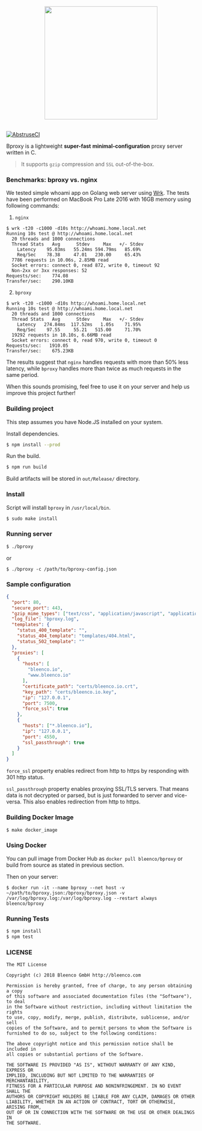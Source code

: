 <div align="center">
  <br/>
  <br/>
  <img src="https://user-images.githubusercontent.com/1796022/39833139-8497ece0-53c9-11e8-8fc4-12517a2d303b.png" width="300px">
  <br/>
  <br/>
</div>

[![AbstruseCI](https://ci.bleenco.io/badge/15)](https://ci.bleenco.io/repo/15)

Bproxy is a lightweight **super-fast** **minimal-configuration** proxy server written in C.

> It supports `gzip` compression and `SSL` out-of-the-box.

### Benchmarks: bproxy vs. nginx

We tested simple whoami app on Golang web server using [Wrk](https://github.com/wg/wrk). The tests have been performed on MacBook Pro Late 2016 with 16GB memory using following commands:

1. `nginx`

```
$ wrk -t20 -c1000 -d10s http://whoami.home.local.net
Running 10s test @ http://whoami.home.local.net
  20 threads and 1000 connections
  Thread Stats   Avg      Stdev     Max   +/- Stdev
    Latency    95.03ms   55.24ms 594.79ms   85.69%
    Req/Sec    78.38     47.01   230.00     65.43%
  7786 requests in 10.06s, 2.85MB read
  Socket errors: connect 0, read 872, write 0, timeout 92
  Non-2xx or 3xx responses: 52
Requests/sec:    774.08
Transfer/sec:    290.10KB
```

2. `bproxy`

```
$ wrk -t20 -c1000 -d10s http://whoami.home.local.net
Running 10s test @ http://whoami.home.local.net
  20 threads and 1000 connections
  Thread Stats   Avg      Stdev     Max   +/- Stdev
    Latency   274.84ms  117.52ms   1.05s    71.95%
    Req/Sec    97.55     55.21   515.00     71.70%
  19292 requests in 10.10s, 6.66MB read
  Socket errors: connect 0, read 970, write 0, timeout 0
Requests/sec:   1910.05
Transfer/sec:    675.23KB
```

The results suggest that `nginx` handles requests with more than 50% less latency, while `bproxy` handles more than twice as much requests in the same period.

When this sounds promising, feel free to use it on your server and help us improve this project further!

### Building project

This step assumes you have Node.JS installed on your system.

Install dependencies.

```sh
$ npm install --prod
```

Run the build.

```sh
$ npm run build
```

Build artifacts will be stored in `out/Release/` directory.


### Install

Script will install `bproxy` in `/usr/local/bin`.

```sh
$ sudo make install
```

### Running server

```sh
$ ./bproxy
```

or

```
$ ./bproxy -c /path/to/bproxy-config.json
```

### Sample configuration

```json
{
  "port": 80,
  "secure_port": 443,
  "gzip_mime_types": ["text/css", "application/javascript", "application/x-javascript"],
  "log_file": "bproxy.log",
  "templates": {
    "status_400_template": "",
    "status_404_template": "templates/404.html",
    "status_502_template": ""
  },
  "proxies": [
    {
      "hosts": [
        "bleenco.io",
        "www.bleenco.io"
      ],
      "certificate_path": "certs/bleenco.io.crt",
      "key_path": "certs/bleenco.io.key",
      "ip": "127.0.0.1",
      "port": 7500,
      "force_ssl": true
    },
    {
      "hosts": ["*.bleenco.io"],
      "ip": "127.0.0.1",
      "port": 4550,
      "ssl_passthrough": true
    }
  ]
}
```

`force_ssl` property enables redirect from http to https by responding with 301 http status.

`ssl_passthrough` property enables proxying SSL/TLS servers. That means data is not decrypted or parsed, but is just forwarded to server and vice-versa. This also enables redirection from http to https.
### Building Docker Image

```sh
$ make docker_image
```

### Using Docker

You can pull image from Docker Hub as `docker pull bleenco/bproxy` or build from source as stated in previous section.

Then on your server:

```
$ docker run -it --name bproxy --net host -v ~/path/to/bproxy.json:/bproxy/bproxy.json -v /var/log/bproxy.log:/var/log/bproxy.log --restart always bleenco/bproxy
```

### Running Tests

```sh
$ npm install
$ npm test
```

### LICENSE

```
The MIT License

Copyright (c) 2018 Bleenco GmbH http://bleenco.com

Permission is hereby granted, free of charge, to any person obtaining a copy
of this software and associated documentation files (the "Software"), to deal
in the Software without restriction, including without limitation the rights
to use, copy, modify, merge, publish, distribute, sublicense, and/or sell
copies of the Software, and to permit persons to whom the Software is
furnished to do so, subject to the following conditions:

The above copyright notice and this permission notice shall be included in
all copies or substantial portions of the Software.

THE SOFTWARE IS PROVIDED "AS IS", WITHOUT WARRANTY OF ANY KIND, EXPRESS OR
IMPLIED, INCLUDING BUT NOT LIMITED TO THE WARRANTIES OF MERCHANTABILITY,
FITNESS FOR A PARTICULAR PURPOSE AND NONINFRINGEMENT. IN NO EVENT SHALL THE
AUTHORS OR COPYRIGHT HOLDERS BE LIABLE FOR ANY CLAIM, DAMAGES OR OTHER
LIABILITY, WHETHER IN AN ACTION OF CONTRACT, TORT OR OTHERWISE, ARISING FROM,
OUT OF OR IN CONNECTION WITH THE SOFTWARE OR THE USE OR OTHER DEALINGS IN
THE SOFTWARE.
```
